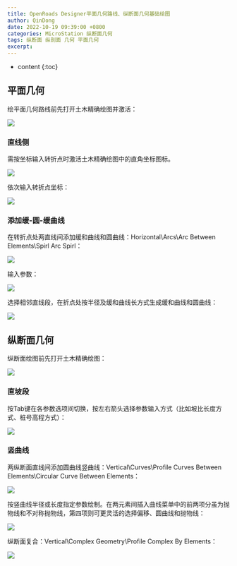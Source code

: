 ```yaml
---
title: OpenRoads Designer平面几何路线、纵断面几何基础绘图
author: QinDong
date: 2022-10-19 09:39:00 +0800
categories: MicroStation 纵断面几何
tags: 纵断面 纵剖面 几何 平面几何
excerpt: 
---
```

* content
{:toc}

## 平面几何
绘平面几何路线前先打开土木精确绘图并激活：

![](/img/2022/2022-10-19-09-29-34.png)

### 直线侧
需按坐标输入转折点时激活土木精确绘图中的直角坐标图标。

![](/img/2022/2022-10-19-09-31-53.png)

依次输入转折点坐标：

![](/img/2022/2022-10-19-09-32-17.png)

### 添加缓-圆-缓曲线
在转折点处两直线间添加缓和曲线和圆曲线：Horizontal\Arcs\Arc Between Elements\Spirl Arc Spirl：

![](/img/2022/2022-10-19-09-33-34.png)

输入参数：

![](/img/2022/2022-10-19-09-36-15.png)

选择相邻直线段，在折点处按半径及缓和曲线长方式生成缓和曲线和圆曲线：

![](/img/2022/2022-10-19-09-36-02.png)

## 纵断面几何
纵断面绘图前先打开土木精确绘图：

![](/img/2022/2022-10-19-09-06-15.png)

### 直坡段

按Tab键在各参数选项间切换，按左右箭头选择参数输入方式（比如坡比长度方式、桩号高程方式）：

![](/img/2022/2022-10-19-09-09-03.png)

### 竖曲线

两纵断面直线间添加圆曲线竖曲线：Vertical\Curves\Profile Curves Between Elements\Circular Curve Between Elements：

![](/img/2022/2022-10-19-09-11-03.png)

按竖曲线半径或长度指定参数绘制。在两元素间插入曲线菜单中的前两项分虽为抛物线和不对称抛物线，第四项则可更灵活的选择偏移、圆曲线和抛物线：

![](/img/2022/2022-10-19-09-27-23.png)

纵断面复合：Vertical\Complex Geometry\Profile Complex By Elements：

![](/img/2022/2022-10-19-09-13-15.png)